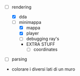 - [ ] rendering
  - [x] dda
  - [ ] minimappa
    - [x] mappa
    - [x] player
    - [ ] debugging ray's
    - EXTRA STUFF
      - [ ] coordinates
- [ ] parsing





- colorare i diversi lati di un muro